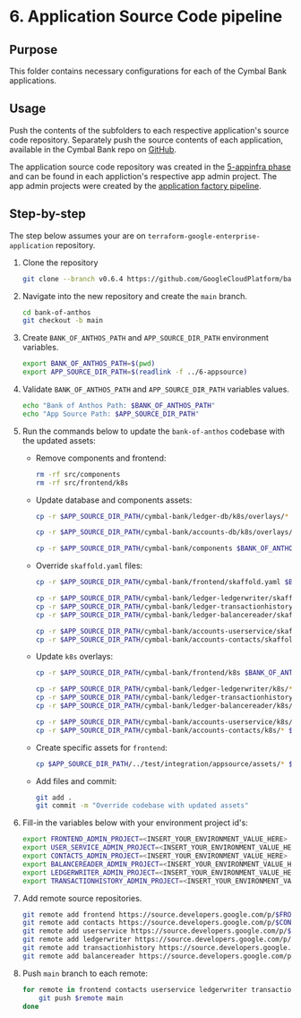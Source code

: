 # 6. Application Source Code pipeline

## Purpose

This folder contains necessary configurations for each of the Cymbal Bank applications.

## Usage

Push the contents of the subfolders to each respective application's source code repository. Separately push the source contents of each application, available in the Cymbal Bank repo on [GitHub](https://github.com/GoogleCloudPlatform/bank-of-anthos/tree/main/src).

The application source code repository was created in the [5-appinfra phase](../5-appinfra/modules/cicd-pipeline/main.tf) and can be found in each appliction's respective app admin project. The app admin projects were created by the [application factory pipeline](../4-factory/modules/app-group-baseline/main.tf).

## Step-by-step

The step below assumes your are on `terraform-google-enterprise-application` repository.

1. Clone the repository

    ```bash
    git clone --branch v0.6.4 https://github.com/GoogleCloudPlatform/bank-of-anthos.git
    ```

1. Navigate into the new repository and create the `main` branch.

    ```bash
    cd bank-of-anthos
    git checkout -b main
    ```

1. Create `BANK_OF_ANTHOS_PATH` and `APP_SOURCE_DIR_PATH` environment variables.

    ```bash
    export BANK_OF_ANTHOS_PATH=$(pwd)
    export APP_SOURCE_DIR_PATH=$(readlink -f ../6-appsource)
    ```

1. Validate `BANK_OF_ANTHOS_PATH` and `APP_SOURCE_DIR_PATH` variables values.

    ```bash
    echo "Bank of Anthos Path: $BANK_OF_ANTHOS_PATH"
    echo "App Source Path: $APP_SOURCE_DIR_PATH"
    ```

1. Run the commands below to update the `bank-of-anthos` codebase with the updated assets:

    - Remove components and frontend:

        ```bash
        rm -rf src/components
        rm -rf src/frontend/k8s
        ```

    - Update database and components assets:

        ```bash
        cp -r $APP_SOURCE_DIR_PATH/cymbal-bank/ledger-db/k8s/overlays/* $BANK_OF_ANTHOS_PATH/src/ledger/ledger-db/k8s/overlays
        
        cp -r $APP_SOURCE_DIR_PATH/cymbal-bank/accounts-db/k8s/overlays/* $BANK_OF_ANTHOS_PATH/src/accounts/accounts-db/k8s/overlays

        cp -r $APP_SOURCE_DIR_PATH/cymbal-bank/components $BANK_OF_ANTHOS_PATH/src/
        ```

    - Override `skaffold.yaml` files:

        ```bash
        cp -r $APP_SOURCE_DIR_PATH/cymbal-bank/frontend/skaffold.yaml $BANK_OF_ANTHOS_PATH/src/frontend

        cp -r $APP_SOURCE_DIR_PATH/cymbal-bank/ledger-ledgerwriter/skaffold.yaml $BANK_OF_ANTHOS_PATH/src/ledger/ledgerwriter
        cp -r $APP_SOURCE_DIR_PATH/cymbal-bank/ledger-transactionhistory/skaffold.yaml $BANK_OF_ANTHOS_PATH/src/ledger/transactionhistory
        cp -r $APP_SOURCE_DIR_PATH/cymbal-bank/ledger-balancereader/skaffold.yaml $BANK_OF_ANTHOS_PATH/src/ledger/balancereader

        cp -r $APP_SOURCE_DIR_PATH/cymbal-bank/accounts-userservice/skaffold.yaml $BANK_OF_ANTHOS_PATH/src/accounts/userservice
        cp -r $APP_SOURCE_DIR_PATH/cymbal-bank/accounts-contacts/skaffold.yaml $BANK_OF_ANTHOS_PATH/src/accounts/contacts
        ```
    

    
    - Update `k8s` overlays:

        ```bash
        cp -r $APP_SOURCE_DIR_PATH/cymbal-bank/frontend/k8s $BANK_OF_ANTHOS_PATH/src/frontend

        cp -r $APP_SOURCE_DIR_PATH/cymbal-bank/ledger-ledgerwriter/k8s/* $BANK_OF_ANTHOS_PATH/src/ledger/ledgerwriter/k8s
        cp -r $APP_SOURCE_DIR_PATH/cymbal-bank/ledger-transactionhistory/k8s/* $BANK_OF_ANTHOS_PATH/src/ledger/transactionhistory/k8s
        cp -r $APP_SOURCE_DIR_PATH/cymbal-bank/ledger-balancereader/k8s/* $BANK_OF_ANTHOS_PATH/src/ledger/balancereader/k8s

        cp -r $APP_SOURCE_DIR_PATH/cymbal-bank/accounts-userservice/k8s/* $BANK_OF_ANTHOS_PATH/src/accounts/userservice/k8s
        cp -r $APP_SOURCE_DIR_PATH/cymbal-bank/accounts-contacts/k8s/* $BANK_OF_ANTHOS_PATH/src/accounts/contacts/k8s
        ```

    - Create specific assets for `frontend`:

        ```bash
        cp $APP_SOURCE_DIR_PATH/../test/integration/appsource/assets/* $BANK_OF_ANTHOS_PATH/src/frontend/k8s/overlays/development
        ```

    - Add files and commit:

        ``` bash
        git add .
        git commit -m "Override codebase with updated assets"
        ```

1. Fill-in the variables below with your environment project id's:

    ```bash
    export FRONTEND_ADMIN_PROJECT=<INSERT_YOUR_ENVIRONMENT_VALUE_HERE>
    export USER_SERVICE_ADMIN_PROJECT=<INSERT_YOUR_ENVIRONMENT_VALUE_HERE>
    export CONTACTS_ADMIN_PROJECT=<INSERT_YOUR_ENVIRONMENT_VALUE_HERE>
    export BALANCEREADER_ADMIN_PROJECT=<INSERT_YOUR_ENVIRONMENT_VALUE_HERE>
    export LEDGERWRITER_ADMIN_PROJECT=<INSERT_YOUR_ENVIRONMENT_VALUE_HERE>
    export TRANSACTIONHISTORY_ADMIN_PROJECT=<INSERT_YOUR_ENVIRONMENT_VALUE_HERE>
    ```

1. Add remote source repositories.

    ```bash
    git remote add frontend https://source.developers.google.com/p/$FRONTEND_ADMIN_PROJECT/r/eab-cymbal-bank-frontend
    git remote add contacts https://source.developers.google.com/p/$CONTACTS_ADMIN_PROJECT/r/eab-cymbal-bank-accounts-contacts
    git remote add userservice https://source.developers.google.com/p/$USER_SERVICE_ADMIN_PROJECT/r/eab-cymbal-bank-accounts-userservice
    git remote add ledgerwriter https://source.developers.google.com/p/$LEDGERWRITER_ADMIN_PROJECT/r/eab-cymbal-bank-ledger-ledgerwriter
    git remote add transactionhistory https://source.developers.google.com/p/$TRANSACTIONHISTORY_ADMIN_PROJECT/r/eab-cymbal-bank-ledger-transactionhistory
    git remote add balancereader https://source.developers.google.com/p/$BALANCEREADER_ADMIN_PROJECT/r/eab-cymbal-bank-ledger-balancereader
    ```

1. Push `main` branch to each remote:

    ```bash
    for remote in frontend contacts userservice ledgerwriter transactionhistory balancereader; do
        git push $remote main
    done
    ```